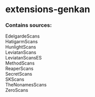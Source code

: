 # extensions-genkan

### Contains sources:  
EdelgardeScans  
HatigarmScans  
HunlightScans  
LeviatanScans  
LeviatanScansES  
MethodScans  
ReaperScans  
SecretScans  
SKScans  
TheNonamesScans  
ZeroScans  
